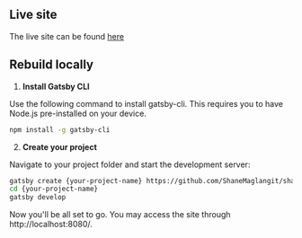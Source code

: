 ## Live site

The live site can be found [here](https://www.shanemaglangit.com/)

## Rebuild locally

1. **Install Gatsby CLI**

Use the following command to install gatsby-cli. This requires you to have Node.js pre-installed on your device.
```bash
npm install -g gatsby-cli
```

2. **Create your project**

Navigate to your project folder and start the development server:

```bash
gatsby create {your-project-name} https://github.com/ShaneMaglangit/shanemaglangit-gatsby
cd {your-project-name}
gatsby develop
```

Now you'll be all set to go. You may access the site through http://localhost:8080/.
